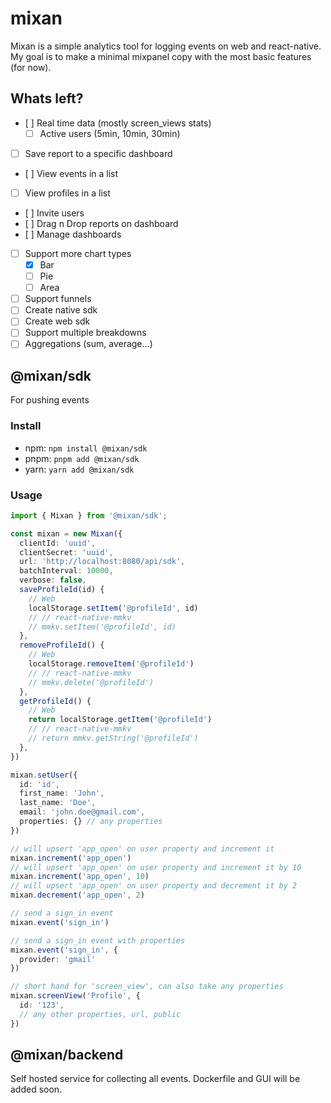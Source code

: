 # mixan

Mixan is a simple analytics tool for logging events on web and react-native. My goal is to make a minimal mixpanel copy with the most basic features (for now).

## Whats left?

* [ ] Real time data (mostly screen_views stats)
  * [ ] Active users (5min, 10min, 30min)
* [ ] Save report to a specific dashboard
* [ ] View events in a list
* [ ] View profiles in a list
* [ ] Invite users
* [ ] Drag n Drop reports on dashboard
* [ ] Manage dashboards
* [ ] Support more chart types
  * [X] Bar
  * [ ] Pie
  * [ ] Area
* [ ] Support funnels
* [ ] Create native sdk 
* [ ] Create web sdk
* [ ] Support multiple breakdowns
* [ ] Aggregations (sum, average...)

## @mixan/sdk

For pushing events

### Install

- npm: `npm install @mixan/sdk`
- pnpm: `pnpm add @mixan/sdk`
- yarn: `yarn add @mixan/sdk`

### Usage

```ts
import { Mixan } from '@mixan/sdk';

const mixan = new Mixan({
  clientId: 'uuid',
  clientSecret: 'uuid',
  url: 'http://localhost:8080/api/sdk',
  batchInterval: 10000,
  verbose: false,
  saveProfileId(id) {
    // Web
    localStorage.setItem('@profileId', id)
    // // react-native-mmkv
    // mmkv.setItem('@profileId', id)
  },
  removeProfileId() {
    // Web
    localStorage.removeItem('@profileId')
    // // react-native-mmkv
    // mmkv.delete('@profileId')
  },
  getProfileId() {
    // Web
    return localStorage.getItem('@profileId')
    // // react-native-mmkv
    // return mmkv.getString('@profileId')
  },
})

mixan.setUser({
  id: 'id',
  first_name: 'John',
  last_name: 'Doe',
  email: 'john.doe@gmail.com',
  properties: {} // any properties
})

// will upsert 'app_open' on user property and increment it
mixan.increment('app_open') 
// will upsert 'app_open' on user property and increment it by 10
mixan.increment('app_open', 10)
// will upsert 'app_open' on user property and decrement it by 2 
mixan.decrement('app_open', 2) 

// send a sign_in event 
mixan.event('sign_in')

// send a sign_in event with properties 
mixan.event('sign_in', {
  provider: 'gmail'
})

// short hand for 'screen_view', can also take any properties
mixan.screenView('Profile', {
  id: '123',
  // any other properties, url, public
})
```

## @mixan/backend

Self hosted service for collecting all events. Dockerfile and GUI will be added soon.